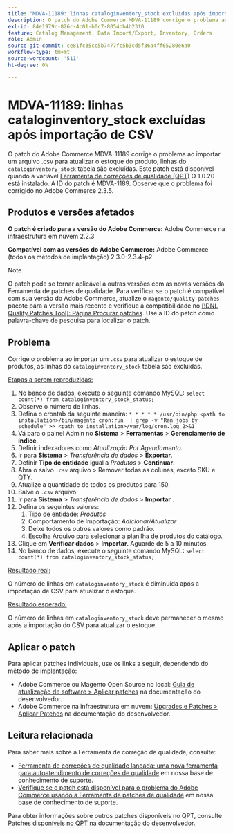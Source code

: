 ```yaml
---
title: "MDVA-11189: linhas cataloginventory_stock excluídas após importação de CSV"
description: O patch do Adobe Commerce MDVA-11189 corrige o problema ao importar um arquivo .csv para atualizar o estoque do produto; as linhas da tabela "cataloginventory_stock" são excluídas. Este patch está disponível quando a [Ferramenta de correções de qualidade (QPT)](/help/announcements/adobe-commerce-announcements/magento-quality-patches-released-new-tool-to-self-serve-quality-patches.md) 1.0.20 está instalada. A ID do patch é MDVA-1189. Observe que o problema foi corrigido no Adobe Commerce 2.3.5.
exl-id: 84e1979c-826c-4c01-b0c7-8054bb4b23f0
feature: Catalog Management, Data Import/Export, Inventory, Orders
role: Admin
source-git-commit: ce81fc35cc5b7477fc5b3cd5f36a4ff65280e6a0
workflow-type: tm+mt
source-wordcount: '511'
ht-degree: 0%

---
```


# MDVA-11189: linhas cataloginventory_stock excluídas após importação de CSV

O patch do Adobe Commerce MDVA-11189 corrige o problema ao importar um arquivo .csv para atualizar o estoque do produto, linhas do `cataloginventory_stock` tabela são excluídas. Este patch está disponível quando a variável [Ferramenta de correções de qualidade (QPT)](/help/announcements/adobe-commerce-announcements/magento-quality-patches-released-new-tool-to-self-serve-quality-patches.md) O 1.0.20 está instalado. A ID do patch é MDVA-1189. Observe que o problema foi corrigido no Adobe Commerce 2.3.5.

## Produtos e versões afetados

**O patch é criado para a versão do Adobe Commerce:** Adobe Commerce na infraestrutura em nuvem 2.2.3

**Compatível com as versões do Adobe Commerce:** Adobe Commerce (todos os métodos de implantação) 2.3.0-2.3.4-p2

>[!NOTE]
>
>O patch pode se tornar aplicável a outras versões com as novas versões da Ferramenta de patches de qualidade. Para verificar se o patch é compatível com sua versão do Adobe Commerce, atualize o `magento/quality-patches` pacote para a versão mais recente e verifique a compatibilidade no [[!DNL Quality Patches Tool]: Página Procurar patches](https://devdocs.magento.com/quality-patches/tool.html#patch-grid). Use a ID do patch como palavra-chave de pesquisa para localizar o patch.

## Problema

Corrige o problema ao importar um `.csv` para atualizar o estoque de produtos, as linhas do `cataloginventory_stock` tabela são excluídas.

<u>Etapas a serem reproduzidas:</u>

1. No banco de dados, execute o seguinte comando MySQL: `select count(*) from cataloginventory_stock_status;`
1. Observe o número de linhas.
1. Defina o crontab da seguinte maneira: `* * * * * /usr/bin/php <path to installation>/bin/magento cron:run  | grep -v "Ran jobs by schedule" >> <path to installation>/var/log/cron.log 2>&1`
1. Vá para o painel Admin no **Sistema** > **Ferramentas** > **Gerenciamento de índice**.
1. Definir indexadores como *Atualização Por Agendamento.*
1. Ir para **Sistema** > *Transferência de dados* > **Exportar**.
1. Definir **Tipo de entidade** igual a *Produtos* > **Continuar**.
1. Abra o salvo `.csv` arquivo > Remover todas as colunas, exceto SKU e QTY.
1. Atualize a quantidade de todos os produtos para 150.
1. Salve o `.csv` arquivo.
1. Ir para **Sistema** > *Transferência de dados* > **Importar** .
1. Defina os seguintes valores:
   1. Tipo de entidade: *Produtos*
   1. Comportamento de Importação: *Adicionar/Atualizar*
   1. Deixe todos os outros valores como padrão.
   1. Escolha Arquivo para selecionar a planilha de produtos do catálogo.
1. Clique em **Verificar dados** > **Importar**. Aguarde de 5 a 10 minutos.
1. No banco de dados, execute o seguinte comando MySQL:
   `select count(*) from cataloginventory_stock_status;`

<u>Resultado real:</u>

O número de linhas em `cataloginventory_stock` é diminuída após a importação de CSV para atualizar o estoque.

<u>Resultado esperado:</u>

O número de linhas em `cataloginventory_stock` deve permanecer o mesmo após a importação do CSV para atualizar o estoque.

## Aplicar o patch

Para aplicar patches individuais, use os links a seguir, dependendo do método de implantação:

* Adobe Commerce ou Magento Open Source no local: [Guia de atualização de software > Aplicar patches](https://devdocs.magento.com/guides/v2.4/comp-mgr/patching/mqp.html) na documentação do desenvolvedor.
* Adobe Commerce na infraestrutura em nuvem: [Upgrades e Patches > Aplicar Patches](https://devdocs.magento.com/cloud/project/project-patch.html) na documentação do desenvolvedor.

## Leitura relacionada

Para saber mais sobre a Ferramenta de correção de qualidade, consulte:

* [Ferramenta de correções de qualidade lançada: uma nova ferramenta para autoatendimento de correções de qualidade](/help/announcements/adobe-commerce-announcements/magento-quality-patches-released-new-tool-to-self-serve-quality-patches.md) em nossa base de conhecimento de suporte.
* [Verifique se o patch está disponível para o problema do Adobe Commerce usando a Ferramenta de patches de qualidade](/help/support-tools/patches-available-in-qpt-tool/check-patch-for-magento-issue-with-magento-quality-patches.md) em nossa base de conhecimento de suporte.

Para obter informações sobre outros patches disponíveis no QPT, consulte [Patches disponíveis no QPT](https://devdocs.magento.com/quality-patches/tool.html#patch-grid) na documentação do desenvolvedor.
